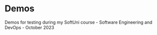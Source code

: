 # Demos
Demos for testing during my SoftUni course - Software Engineering and DevOps - October 2023
